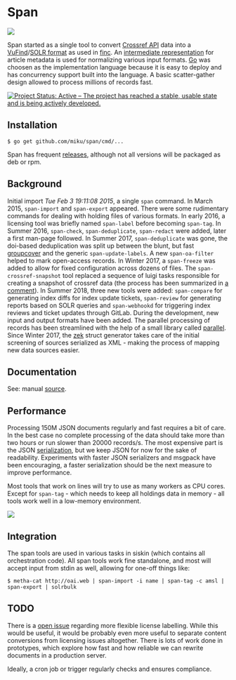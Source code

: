 # Span

![](docs/ticino_26242_sm.gif)

Span started as a single tool to convert [Crossref
API](https://www.crossref.org/services/metadata-delivery/rest-api/) data into a
[VuFind](https://github.com/vufind-org/vufind)/[SOLR
format](https://github.com/finc/index/blob/master/schema.xml) as used in
[finc](https://finc.info). An [intermediate
representation](https://github.com/ubleipzig/intermediateschema) for article
metadata is used for normalizing various input formats.
[Go](https://golang.org/) was choosen as the implementation language because it
is easy to deploy and has concurrency support built into the language. A basic
scatter-gather design allowed to process millions of records fast.

[![Project Status: Active – The project has reached a stable, usable state and is being actively developed.](https://www.repostatus.org/badges/latest/active.svg)](https://www.repostatus.org/#active)

## Installation

    $ go get github.com/miku/span/cmd/...

Span has frequent [releases](https://github.com/miku/span/releases), although
not all versions will be packaged as deb or rpm.

## Background

Initial import *Tue Feb 3 19:11:08 2015*, a single `span` command. In March
2015, `span-import` and `span-export` appeared.  There were some rudimentary
commands for dealing with holding files of various formats. In early 2016, a
licensing tool was briefly named `span-label` before becoming `span-tag`. In
Summer 2016, `span-check`, `span-deduplicate`, `span-redact` were added, later
a first man-page followed. In Summer 2017, `span-deduplicate` was gone, the
doi-based deduplication was split up between the blunt, but fast
[groupcover](https://github.com/miku/groupcover) and the generic
`span-update-labels`. A new `span-oa-filter` helped to mark open-access
records. In Winter 2017, a `span-freeze` was added to allow for fixed
configuration across dozens of files. The `span-crossref-snapshot` tool
replaced a sequence of luigi tasks responsible for creating a snapshot of
crossref data (the process has been summarized in [a
comment](https://github.com/datahq/awesome-data/issues/29#issuecomment-405089255)).
In Summer 2018, three new tools were added: `span-compare` for generating index
diffs for index update tickets, `span-review` for generating reports based on
SOLR queries and `span-webhookd` for triggering index reviews and ticket
updates through GitLab. During the development, new input and output formats
have been added. The parallel processing of records has been streamlined with
the help of a small library called
[parallel](https://github.com/miku/parallel). Since Winter 2017, the
[zek](https://github.com/miku/zek) struct generator takes care of the initial
screening of sources serialized as XML - making the process of mapping new data
sources easier.

## Documentation

See: manual [source](https://github.com/miku/span/blob/master/docs/span.md).

## Performance

Processing 150M JSON documents regularly and fast requires a bit of care. In
the best case no complete processing of the data should take more than two
hours or run slower than 20000 records/s. The most expensive part is the JSON
[serialization](https://raw.githubusercontent.com/miku/span/master/docs/span-import.0.1.253.png),
but we keep JSON for now for the sake of readability. Experiments with faster
JSON serializers and msgpack have been encouraging, a faster serialization
should be the next measure to improve performance.

Most tools that work on lines will try to use as many workers as CPU cores.
Except for `span-tag` - which needs to keep all holdings data in memory - all
tools work well in a low-memory environment.

![](docs/scatter.png)

## Integration

The span tools are used in various tasks in siskin (which contains all
orchestration code). All span tools work fine standalone, and most will accept
input from stdin as well, allowing for one-off things like:

```shell
$ metha-cat http://oai.web | span-import -i name | span-tag -c amsl | span-export | solrbulk
```

## TODO

There is a [open issue](https://github.com/miku/span/issues/2) regarding more
flexible license labelling. While this would be useful, it would be probably
even more useful to separate content conversions from licensing issues
altogether. There is lots of work done in prototypes, which explore how fast
and how reliable we can rewrite documents in a production server.

Ideally, a cron job or trigger regularly checks and ensures compliance.
